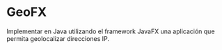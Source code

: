 # GeoFX
 Implementar en Java utilizando el framework JavaFX una aplicación que permita geolocalizar direcciones IP.
